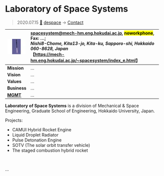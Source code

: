 # Laboratory of Space Systems
> 2020.07.15 [🚀](../../index/index.md) [despace](../index.md) → [Contact](../contact.md)

|[![](../f/contact/l/lab_of_space_systems_logo1_thumb.webp)](../f/contact/l/lab_of_space_systems_logo1.webp)|<spacesystem@mech-hm.eng.hokudai.ac.jp>, <mark>noworkphone</mark>, Fax: …;<br> *Nishi8-Chome, Kita13-jo, Kita-ku, Sapporo-shi, Hokkaido 060-8628, Japan*<br> 【<https://mech-hm.eng.hokudai.ac.jp/~spacesystem/index_e.html>】|
|:--|:--|
|**Mission**|…|
|**Vision**|…|
|**Values**|…|
|**Business**|…|
|**[MGMT](../mgmt.md)**|…|

**Laboratory of Space Systems** is a division of Mechanical & Space Engineering, Graduate School of Engineering, Hokkaido University, Japan.

Projects:

   - CAMUI Hybrid Rocket Engine
   - Liquid Droplet Radiator
   - Pulse Detonation Engine
   - SOTV (The solar orbit transfer vehicle)
   - The staged combustion hybrid rocket

<p style="page-break-after:always"> </p>

…

